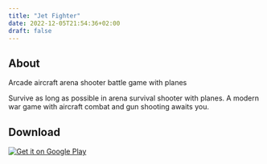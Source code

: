 ```yaml
---
title: "Jet Fighter"
date: 2022-12-05T21:54:36+02:00
draft: false
---
```


## About

Arcade aircraft arena shooter battle game with planes

Survive as long as possible in arena survival shooter with planes. A modern war game with aircraft combat and gun shooting awaits you.

## Download

<a href='https://play.google.com/store/apps/details?id=com.ShwaikaGames.JetFighter&pcampaignid=pcampaignidMKT-Other-global-all-co-prtnr-py-PartBadge-Mar2515-1'><img alt='Get it on Google Play' src='https://play.google.com/intl/en_us/badges/static/images/badges/en_badge_web_generic.png'/></a>
